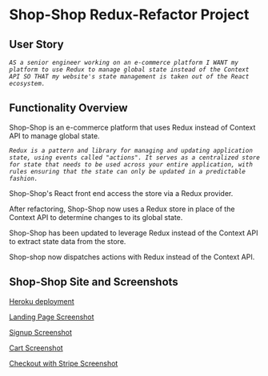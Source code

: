 # Shop-Shop Redux-Refactor Project

## User Story

*`AS a senior engineer working on an e-commerce platform
I WANT my platform to use Redux to manage global state instead of the Context API
SO THAT my website's state management is taken out of the React ecosystem.`*

## Functionality Overview

Shop-Shop is an e-commerce platform that uses Redux instead of Context API to manage global state.

*`Redux is a pattern and library for managing and updating application state, using events called "actions". It serves as a centralized store for state that needs to be used across your entire application, with rules ensuring that the state can only be updated in a predictable fashion.`*

Shop-Shop's React front end access the store via a Redux provider.

After refactoring, Shop-Shop now uses a Redux store in place of the Context API to determine changes to its global state.

Shop-Shop has been updated to leverage Redux instead of the Context API to extract state data from the store.

Shop-shop now dispatches actions with Redux instead of the Context API.

## Shop-Shop Site and Screenshots

[Heroku deployment](https://mighty-castle-98806.herokuapp.com/)

[Landing Page Screenshot](images/Landing.png)

[Signup Screenshot](images/Signup.png)

[Cart Screenshot](images/Cart.png)

[Checkout with Stripe Screenshot](images/Stripe.com.png)

